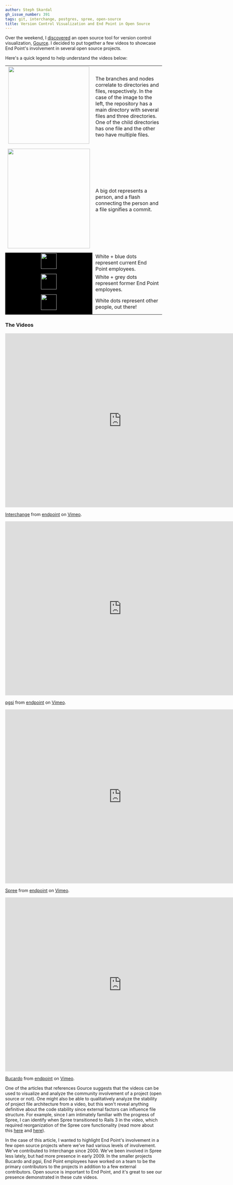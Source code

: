 ```yaml
---
author: Steph Skardal
gh_issue_number: 391
tags: git, interchange, postgres, spree, open-source
title: Version Control Visualization and End Point in Open Source
---
```


Over the weekend, I [discovered](http://royal.pingdom.com/2010/11/25/awesome-visualizations-of-internet-and-web-tech/) an open source tool for version control visualization, [Gource](http://code.google.com/p/gource/). I decided to put together a few videos to showcase End Point's involvement in several open source projects.

Here's a quick legend to help understand the videos below:

<table cellpadding="0" cellspacing="0"><tbody><tr><td>
<a href="/blog/2011/01/03/version-control-visualization-and-end/image-0-big.png" onblur="try {parent.deselectBloggerImageGracefully();} catch(e) {}"><img alt="" border="0" id="BLOGGER_PHOTO_ID_5557741539684782354" src="/blog/2011/01/03/version-control-visualization-and-end/image-0.png" style="display:block; margin:0px auto 10px; text-align:center;cursor:pointer; cursor:hand;width: 260px; height: 248px;"/></a>
</td><td style="padding-left:10px;">The branches and nodes correlate to directories and files, respectively. In the case of the image to the left, the repository has a main directory with several files and three directories. One of the child directories has one file and the other two have multiple files.</td></tr><tr><td>
<a href="/blog/2011/01/03/version-control-visualization-and-end/image-1-big.png" onblur="try {parent.deselectBloggerImageGracefully();} catch(e) {}"><img alt="" border="0" id="BLOGGER_PHOTO_ID_5557741532073749410" src="/blog/2011/01/03/version-control-visualization-and-end/image-1.png" style="display:block; margin:0px auto 10px; text-align:center;cursor:pointer; cursor:hand;width: 264px; height: 320px;"/></a>
</td><td style="padding-left:10px;">
A big dot represents a person, and a flash connecting the person and a file signifies a commit.
</td></tr><tr><td style="background-color:#000;">
<a href="/blog/2011/01/03/version-control-visualization-and-end/image-2-big.png" onblur="try {parent.deselectBloggerImageGracefully();} catch(e) {}"><img alt="" border="0" id="BLOGGER_PHOTO_ID_5557741348451545458" src="/blog/2011/01/03/version-control-visualization-and-end/image-2.png" style="display:block; margin:0px auto 10px; text-align:center;cursor:pointer; cursor:hand;width: 50px; height: 50px;"/></a>
</td><td style="padding-left:10px;">
White + blue dots represent current End Point employees.
</td></tr><tr><td style="background-color:#000;">
<a href="/blog/2011/01/03/version-control-visualization-and-end/image-3-big.png" onblur="try {parent.deselectBloggerImageGracefully();} catch(e) {}"><img alt="" border="0" id="BLOGGER_PHOTO_ID_5557741358320140690" src="/blog/2011/01/03/version-control-visualization-and-end/image-3.png" style="display:block; margin:0px auto 10px; text-align:center;cursor:pointer; cursor:hand;width: 50px; height: 50px;"/></a>
</td><td style="padding-left:10px;">
White + grey dots represent former End Point employees.
</td></tr><tr><td style="background-color:#000;">
<a href="/blog/2011/01/03/version-control-visualization-and-end/image-4-big.png" onblur="try {parent.deselectBloggerImageGracefully();} catch(e) {}"><img alt="" border="0" id="BLOGGER_PHOTO_ID_5557741347734058434" src="/blog/2011/01/03/version-control-visualization-and-end/image-4.png" style="display:block; margin:0px auto 10px; text-align:center;cursor:pointer; cursor:hand;width: 50px; height: 50px;"/></a>
</td><td style="padding-left:10px;">
White dots represent other people, out there!
</td></tr></tbody></table>

### The Videos

<iframe frameborder="0" height="559" src="http://player.vimeo.com/video/18377577" width="745"></iframe>

[Interchange](http://vimeo.com/18377577) from [endpoint](http://vimeo.com/user5632078) on [Vimeo](http://vimeo.com/).

<iframe frameborder="0" height="559" src="http://player.vimeo.com/video/18376918" width="745"></iframe>

[pgsi](http://vimeo.com/18376918) from [endpoint](http://vimeo.com/user5632078) on [Vimeo](http://vimeo.com/).

<iframe frameborder="0" height="559" src="http://player.vimeo.com/video/18377348" width="745"></iframe>

[Spree](http://vimeo.com/18377348) from [endpoint](http://vimeo.com/user5632078) on [Vimeo](http://vimeo.com/).

<iframe frameborder="0" height="559" src="http://player.vimeo.com/video/18376453" width="745"></iframe>

[Bucardo](http://vimeo.com/18376453) from [endpoint](http://vimeo.com/user5632078) on [Vimeo](http://vimeo.com/).

One of the articles that references Gource suggests that the videos can be used to visualize and analyze the community involvement of a project (open source or not). One might also be able to qualitatively analyze the stability of project file architecture from a video, but this won't reveal anything definitive about the code stability since external factors can influence file structure. For example, since I am intimately familiar with the progress of Spree, I can identify when Spree transitioned to Rails 3 in the video, which required reorganization of the Spree core functionality (read more about this [here](http://blog.endpoint.com/2010/10/spree-on-rails-3-part-one.html) and [here](http://blog.endpoint.com/2010/10/spree-on-rails-3-part-two.html)).

In the case of this article, I wanted to highlight End Point's involvement in a few open source projects where we've had various levels of involvement. We've contributed to Interchange since 2000. We've been involved in Spree less lately, but had more presence in early 2009. In the smaller projects Bucardo and pgsi, End Point employees have worked on a team to be the primary contributors to the projects in addition to a few external contributors. Open source is important to End Point, and it's great to see our presence demonstrated in these cute videos.
